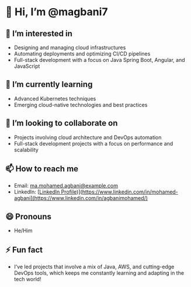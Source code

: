 # 👋 Hi, I’m @magbani7

## 👀 I’m interested in
- Designing and managing cloud infrastructures
- Automating deployments and optimizing CI/CD pipelines
- Full-stack development with a focus on Java Spring Boot, Angular, and JavaScript

## 🌱 I’m currently learning
- Advanced Kubernetes techniques
- Emerging cloud-native technologies and best practices

## 💞️ I’m looking to collaborate on
- Projects involving cloud architecture and DevOps automation
- Full-stack development projects with a focus on performance and scalability

## 📫 How to reach me
- Email: ma.mohamed.agbani@example.com
- LinkedIn: [[LinkedIn Profile]([))](https://www.linkedin.com/in/mohamed-agbani](https://www.linkedin.com/in/agbanimohamed/)

## 😄 Pronouns
- He/Him

## ⚡ Fun fact
- I’ve led projects that involve a mix of Java, AWS, and cutting-edge DevOps tools, which keeps me constantly learning and adapting in the tech world!
